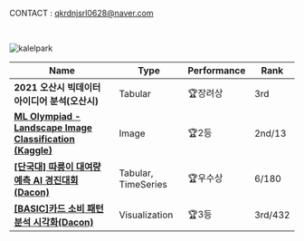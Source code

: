 <!-- <h3>👩🏻‍💻 WongiPark</h3> -->
<!--  <p> -->
CONTACT : qkrdnjsrl0628@naver.com

<br>

![kalelpark](https://road-to-kaggle-grandmaster.vercel.app/api/simple/kalelpark)

|Name|Type|Performance|Rank|
|---|---|---|---|
|**2021 오산시 빅데이터 아이디어 분석(오산시)**|Tabular|:trophy:장려상|3rd|
|**[ML Olympiad - Landscape Image Classification (Kaggle)](https://www.kaggle.com/competitions/ml-olympiad-landscape-image-classification/leaderboard)**|Image|:trophy:2등|2nd/13|
|**[[단국대] 따릉이 대여량 예측 AI 경진대회(Dacon)](https://dacon.io/competitions/open/235915/leaderboard)**|Tabular, TimeSeries|:trophy:우수상|6/180|
|**[[BASIC]카드 소비 패턴 분석 시각화(Dacon)](https://dacon.io/competitions/official/235907/leaderboard)**|Visualization|:trophy:3등|3rd/432|



<!-- <p style="color:blue;"> <strong>I Love Data Science🔥</strong> </p> -->
<!--   <h3 align="center">🧑🏼‍💻 Tech Stack</h3> -->
<!-- <div align="center">
    <h3 align="center">I Love Python</h3> -->
<!--   <img src="https://img.shields.io/badge/Python-3776AB?style=for-the-badge&logo=Python&logoColor=white"/></a>&nbsp  -->
<!-- </div>
  <h2> ✨
Activity</h2>
  <ul>
    <li>
      <span>Kaggle : https://www.kaggle.com/kalelpark</span>
    </li>
    <li>
      <span>Blog : https://blog.naver.com/qkrdnjsrl0628</span>
    </li>  
  </ul>
</div> -->
<!-- <div>
<---  <h2> 🌟 
Achievement</h2>
  <ul>
    <li>
      <span>2021.12.24 Achievement Kaggle Notebook Expert</span>
    </li>
    <li>
      <span>2021.12.03 오산시 빅데이터 분석 공모전 수상(3등) 🥉</span>
    </li>    
  </ul>
    <li>
      <span>Tech Blog : https://blog.naver.com/qkrdnjsrl0628</span>
    </li>
</div> <--- -->
